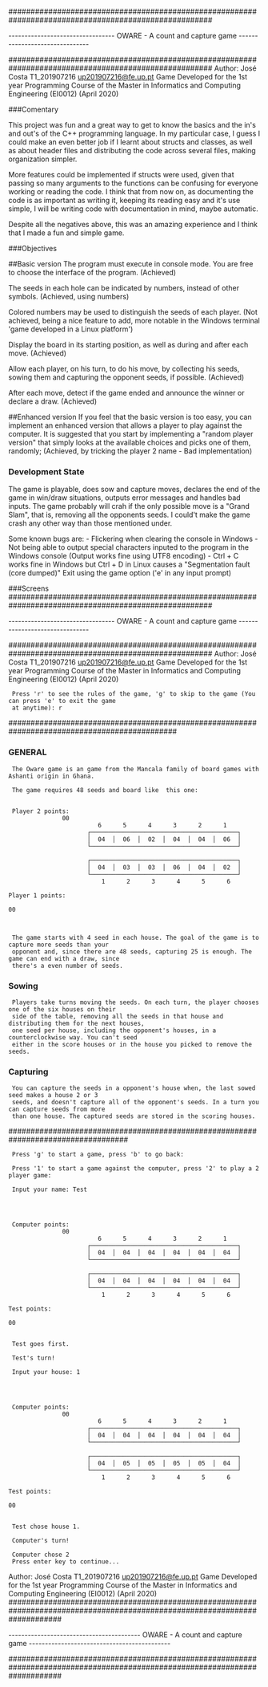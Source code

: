 ######################################################################################################

 ---------------------------------  OWARE - A count and capture game  -------------------------------
 
######################################################################################################
 Author: José Costa T1_201907216 <up201907216@fe.up.pt>
 Game Developed for the 1st year Programming Course of the Master in Informatics and Computing Engineering (EI0012) (April             2020) 
   
   
 ###Comentary
   
   This project was fun and a great way to get to know the basics and the in's and out's of the C++ programming language.
   In my particular case, I guess I could make an even better job if I learnt about structs and classes, as well as about
   header files and distributing the code across several files, making organization simpler.
   
   More features could be implemented if structs were used, given that passing so many arguments to the functions can be 
   confusing for everyone working or reading the code. I think that from now on, as documenting the code is as important as
   writing it, keeping its reading easy and it's use simple, I will be writing code with documentation in mind, maybe automatic.
   
   Despite all the negatives above, this was an amazing experience and I think that I made a fun and simple game.
   
   
   
 ###Objectives
  
  ##Basic version
   The program must execute in console mode. You are free to choose the interface of the program. (Achieved) 
   
   The seeds in each hole can be indicated by numbers, instead of other symbols. (Achieved, using numbers) 
   
   Colored numbers may be used to distinguish the seeds of each player. (Not achieved, being a nice feature to add, more notable
   in the Windows terminal 'game developed in a Linux platform') 
   
   Display the board in its starting position, as well as during and after each move. (Achieved) 
   
   Allow each player, on his turn, to do his move, by collecting his seeds, sowing them and capturing the
   opponent seeds, if possible. (Achieved) 
   
   After each move, detect if the game ended and announce the winner or declare a draw. (Achieved) 
   
  ##Enhanced version
   If you feel that the basic version is too easy, you can implement an enhanced version that allows a player to play
   against the computer. It is suggested that you start by implementing a "random player version" that simply looks at
   the available choices and picks one of them, randomly; (Achieved, by tricking the player 2 name - Bad implementation) 
   
   
   
 ### Development State
   
   The game is playable, does sow and capture moves, declares the end of the game in win/draw situations, outputs error messages 
   and handles bad inputs.
   The game probably will crah if the only possible move is a "Grand Slam", that is, removing all the opponents seeds.
   I could't make the game crash any other way than those mentioned under.
   
   
   Some known bugs are:
     - Flickering when clearing the console in Windows
     - Not being able to output special characters inputed to the program in the Windows console (Output works fine using UTF8
       encoding)
     - Ctrl + C works fine in Windows but Ctrl + D in Linux causes a "Segmentation fault (core dumped)" Exit using the game 
       option ('e' in any input prompt)
   
   

 ###Screens
######################################################################################################

 ---------------------------------  OWARE - A count and capture game  -------------------------------
 
######################################################################################################
   Author: José Costa T1_201907216 <up201907216@fe.up.pt> 
   Game Developed for the 1st year Programming Course of the Master in Informatics and Computing Engineering (EI0012) (April 2020) 


     Press 'r' to see the rules of the game, 'g' to skip to the game (You can press 'e' to exit the game 
     at anytime): r
     
     
   ##############################################################################################
   ### GENERAL
   
     The Oware game is an game from the Mancala family of board games with Ashanti origin in Ghana.

     The game requires 48 seeds and board like  this one:
   
   
     Player 2 points:
                   00
                             6      5      4      3      2      1  
                          ┌─────────────────────────────────────────┐
                          │  04  │  06  │  02  │  04  │  04  │  06  │
                          └─────────────────────────────────────────┘

                          ┌─────────────────────────────────────────┐
                          │  04  │  03  │  03  │  06  │  04  │  02  │
                          └─────────────────────────────────────────┘
                              1      2      3      4      5      6  
                                                                          Player 1 points:
                                                                                        00


     
     The game starts with 4 seed in each house. The goal of the game is to capture more seeds than your 
     opponent and, since there are 48 seeds, capturing 25 is enough. The game can end with a draw, since 
     there's a even number of seeds.

   ### Sowing
   
     Players take turns moving the seeds. On each turn, the player chooses one of the six houses on their
     side of the table, removing all the seeds in that house and distributing them for the next houses, 
     one seed per house, including the opponent's houses, in a counterclockwise way. You can't seed 
     either in the score houses or in the house you picked to remove the seeds.

   ### Capturing

     You can capture the seeds in a opponent's house when, the last sowed seed makes a house 2 or 3 
     seeds, and doesn't capture all of the opponent's seeds. In a turn you can capture seeds from more 
     than one house. The captured seeds are stored in the scoring houses.

   ###################################################################################
  

     Press 'g' to start a game, press 'b' to go back: 
     
     Press '1' to start a game against the computer, press '2' to play a 2 player game: 

     Input your name: Test
     
     
     

     Computer points:
                   00
                             6      5      4      3      2      1  
                          ┌─────────────────────────────────────────┐
                          │  04  │  04  │  04  │  04  │  04  │  04  │
                          └─────────────────────────────────────────┘

                          ┌─────────────────────────────────────────┐
                          │  04  │  04  │  04  │  04  │  04  │  04  │
                          └─────────────────────────────────────────┘
                              1      2      3      4      5      6  
                                                                         Test points:
                                                                                   00


     Test goes first.

     Test's turn!

     Input your house: 1
       
     
     

     Computer points:
                   00
                             6      5      4      3      2      1  
                          ┌─────────────────────────────────────────┐
                          │  04  │  04  │  04  │  04  │  04  │  04  │
                          └─────────────────────────────────────────┘

                          ┌─────────────────────────────────────────┐
                          │  04  │  05  │  05  │  05  │  05  │  04  │
                          └─────────────────────────────────────────┘
                              1      2      3      4      5      6  
                                                                         Test points:
                                                                                   00


     Test chose house 1.

     Computer's turn!

     Computer chose 2
     Press enter key to continue...

  Author: José Costa T1_201907216 <up201907216@fe.up.pt>
  Game Developed for the 1st year Programming Course of the Master in Informatics and Computing Engineering (EI0012) (April  2020) 
  ############################################################################################################################

  -----------------------------------------  OWARE - A count and capture game  --------------------------------------------
 
  ############################################################################################################################

  
   
